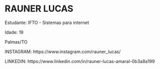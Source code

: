 <body>
  <h1> RAUNER LUCAS</h1>
  <p> Estudante: IFTO - Sistemas para internet</p>
  <p> Idade: 19</p>
  <p> Palmas/TO </p>
  <p>INSTAGRAM: https://www.instagram.com/rauner_lucas/</p>
  <p>LINKEDIN: https://www.linkedin.com/in/rauner-lucas-amaral-0b3a8a199</p>
</body>
